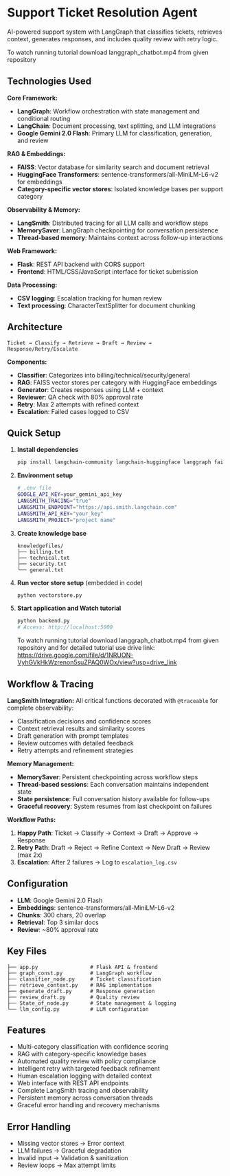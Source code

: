 # Support Ticket Resolution Agent

AI-powered support system with LangGraph that classifies tickets, retrieves context, generates responses, and includes quality review with retry logic.

To watch running tutorial download langgraph_chatbot.mp4 from given repository

## Technologies Used

**Core Framework:**
- **LangGraph**: Workflow orchestration with state management and conditional routing
- **LangChain**: Document processing, text splitting, and LLM integrations
- **Google Gemini 2.0 Flash**: Primary LLM for classification, generation, and review

**RAG & Embeddings:**
- **FAISS**: Vector database for similarity search and document retrieval
- **HuggingFace Transformers**: sentence-transformers/all-MiniLM-L6-v2 for embeddings
- **Category-specific vector stores**: Isolated knowledge bases per support category

**Observability & Memory:**
- **LangSmith**: Distributed tracing for all LLM calls and workflow steps
- **MemorySaver**: LangGraph checkpointing for conversation persistence
- **Thread-based memory**: Maintains context across follow-up interactions

**Web Framework:**
- **Flask**: REST API backend with CORS support
- **Frontend**: HTML/CSS/JavaScript interface for ticket submission

**Data Processing:**
- **CSV logging**: Escalation tracking for human review
- **Text processing**: CharacterTextSplitter for document chunking

## Architecture

```
Ticket → Classify → Retrieve → Draft → Review → Response/Retry/Escalate
```

**Components:**
- **Classifier**: Categorizes into billing/technical/security/general
- **RAG**: FAISS vector stores per category with HuggingFace embeddings
- **Generator**: Creates responses using LLM + context
- **Reviewer**: QA check with 80% approval rate
- **Retry**: Max 2 attempts with refined context
- **Escalation**: Failed cases logged to CSV

## Quick Setup

1. **Install dependencies**
   ```bash
   pip install langchain-community langchain-huggingface langgraph faiss-cpu flask flask-cors google-generativeai python-dotenv
   ```

2. **Environment setup**
   ```bash
   # .env file
   GOOGLE_API_KEY=your_gemini_api_key
   LANGSMITH_TRACING="true"
   LANGSMITH_ENDPOINT="https://api.smith.langchain.com"
   LANGSMITH_API_KEY="your_key"
   LANGSMITH_PROJECT="project name"
   ```

3. **Create knowledge base**
   ```
   knowledgefiles/
   ├── billing.txt
   ├── technical.txt  
   ├── security.txt
   └── general.txt
   ```

4. **Run vector store setup** (embedded in code)
   ```bash
   python vectorstore.py
   ```

6. **Start application and Watch tutorial**
   ```bash
   python backend.py
   # Access: http://localhost:5000
   ```

   
   To watch running tutorial download langgraph_chatbot.mp4 from given repository
   and for detailed tutorial use drive link:
   https://drive.google.com/file/d/1NRUON-VyhGVkHkWzrenon5suZPAQ0WOx/view?usp=drive_link

## Workflow & Tracing

**LangSmith Integration:**
All critical functions decorated with `@traceable` for complete observability:
- Classification decisions and confidence scores
- Context retrieval results and similarity scores  
- Draft generation with prompt templates
- Review outcomes with detailed feedback
- Retry attempts and refinement strategies

**Memory Management:**
- **MemorySaver**: Persistent checkpointing across workflow steps
- **Thread-based sessions**: Each conversation maintains independent state
- **State persistence**: Full conversation history available for follow-ups
- **Graceful recovery**: System resumes from last checkpoint on failures

**Workflow Paths:**

1. **Happy Path**: Ticket → Classify → Context → Draft → Approve → Response
2. **Retry Path**: Draft → Reject → Refine Context → New Draft → Review (max 2x)
3. **Escalation**: After 2 failures → Log to `escalation_log.csv`

## Configuration

- **LLM**: Google Gemini 2.0 Flash
- **Embeddings**: sentence-transformers/all-MiniLM-L6-v2
- **Chunks**: 300 chars, 20 overlap
- **Retrieval**: Top 3 similar docs
- **Review**: ~80% approval rate

## Key Files

```
├── app.py                 # Flask API & frontend
├── graph_const.py         # LangGraph workflow
├── classifier_node.py     # Ticket classification
├── retrieve_context.py    # RAG implementation
├── generate_draft.py      # Response generation
├── review_draft.py        # Quality review
├── State_of_node.py       # State management & logging
└── llm_config.py          # LLM configuration
```

## Features

- Multi-category classification with confidence scoring
- RAG with category-specific knowledge bases  
- Automated quality review with policy compliance
- Intelligent retry with targeted feedback refinement
- Human escalation logging with detailed context
- Web interface with REST API endpoints
- Complete LangSmith tracing and observability
- Persistent memory across conversation threads
- Graceful error handling and recovery mechanisms

## Error Handling

- Missing vector stores → Error context
- LLM failures → Graceful degradation  
- Invalid input → Validation & sanitization
- Review loops → Max attempt limits
